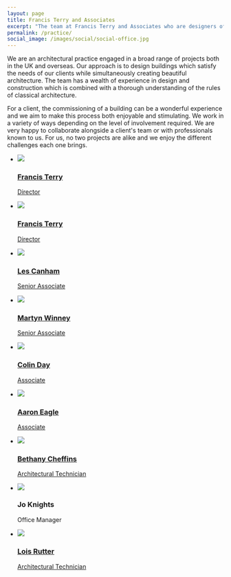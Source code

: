 ```yaml
---
layout: page
title: Francis Terry and Associates
excerpt: "The team at Francis Terry and Associates who are designers of new-build and restorations of classical Georgian style architecture and country houses"
permalink: /practice/
social_image: /images/social/social-office.jpg
---
```


<div class="practice">
<p>We are an architectural practice engaged in a broad range of projects both in the UK and overseas.  Our approach is to design buildings which satisfy the needs of our clients while simultaneously creating beautiful architecture.  The team has a wealth of experience in design and construction which is combined with a thorough understanding of the rules of classical architecture. </p>

<p>For a client, the commissioning of a building can be a wonderful experience and we aim to make this process both enjoyable and stimulating.  We work in a variety of ways depending on the level of involvement required.  We are very happy to collaborate alongside a client's team or with professionals known to us.  For us, no two projects are alike and we enjoy the different challenges each one brings. </p>
</div>

<div class="associates">

<ul class="list practice-ft2">

<li class="full">
<a href="/practice/francis-terry/">
<img src="/images/practice/francis-terry-3.jpg">
<h3>Francis Terry</h3>
<p>Director</p>
</a>
</li>

</ul>
<ul class="list practice-ft1">

<li class="full">
<a href="/practice/francis-terry/">
<img src="/images/practice/francis-terry-4.jpg">
<h3>Francis Terry</h3>
<p>Director</p>
</a>
</li>

</ul>
<ul class="list">

<li class="half">
<a href="/practice/les-canham/">
<img src="/images/practice/les-canham.jpg">
<h3>Les Canham</h3>
<p>Senior Associate</p>
</a>
</li>

<li class="half">
<a href="/practice/martyn-winney/">
<img src="/images/practice/martyn-winney.jpg">
<h3>Martyn Winney</h3>
<p>Senior Associate</p>
</a>
</li>

<li class="half">
<a href="/practice/colin-day/">
<img src="/images/practice/colin-day.jpg">
<h3>Colin Day</h3>
<p>Associate</p>
</a>
</li>

<li class="half">
<a href="/practice/aaron-eagle/">
<img src="/images/practice/aaron-eagle.jpg">
<h3>Aaron Eagle</h3>
<p>Associate</p>
</a>
</li>

</ul>
<ul class="list">

<li class="third">
<a href="/practice/bethany-cheffins/">
<img src="/images/practice/bethany-cheffins.jpg">
<h3>Bethany Cheffins</h3>
<p>Architectural Technician</p>
</a>
</li>

<li class="third">
<img src="/images/practice/jo-knights.jpg">
<h3>Jo Knights</h3>
<p>Office Manager</p>
</li>

<li class="third">
<a href="/practice/lois-rutter/">
<img src="/images/practice/lois-rutter.jpg">
<h3>Lois Rutter</h3>
<p>Architectural Technician</p>
</a>
</li>

</ul>

</div>
